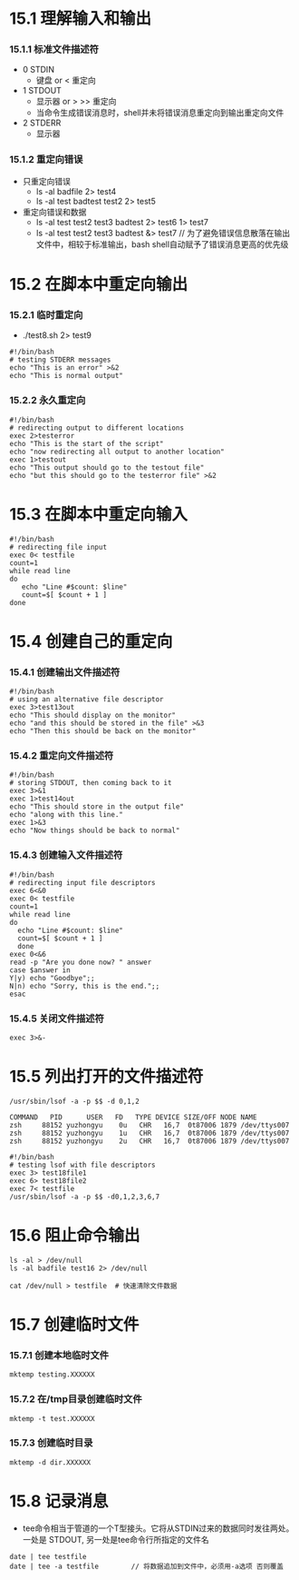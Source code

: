 # 15.1 理解输入和输出
### 15.1.1 标准文件描述符
- 0 STDIN
  - 键盘 or < 重定向
- 1 STDOUT
  - 显示器 or > >> 重定向
  - 当命令生成错误消息时，shell并未将错误消息重定向到输出重定向文件
- 2 STDERR
  - 显示器

### 15.1.2 重定向错误
- 只重定向错误
  - ls -al badfile 2> test4
  - ls -al test badtest test2 2> test5
- 重定向错误和数据
  - ls -al test test2 test3 badtest 2> test6 1> test7
  - ls -al test test2 test3 badtest &> test7  // 为了避免错误信息散落在输出文件中，相较于标准输出，bash shell自动赋予了错误消息更高的优先级

# 15.2 在脚本中重定向输出
### 15.2.1 临时重定向
- ./test8.sh 2> test9
```shell
#!/bin/bash
# testing STDERR messages
echo "This is an error" >&2
echo "This is normal output"

```

### 15.2.2 永久重定向
```shell
#!/bin/bash
# redirecting output to different locations
exec 2>testerror
echo "This is the start of the script"
echo "now redirecting all output to another location"
exec 1>testout
echo "This output should go to the testout file"
echo "but this should go to the testerror file" >&2

```

# 15.3 在脚本中重定向输入
```shell
#!/bin/bash
# redirecting file input
exec 0< testfile
count=1
while read line
do
   echo "Line #$count: $line"
   count=$[ $count + 1 ]
done

```

# 15.4 创建自己的重定向
### 15.4.1 创建输出文件描述符
```shell
#!/bin/bash
# using an alternative file descriptor
exec 3>test13out
echo "This should display on the monitor"
echo "and this should be stored in the file" >&3
echo "Then this should be back on the monitor"

```
### 15.4.2 重定向文件描述符
```shell
#!/bin/bash
# storing STDOUT, then coming back to it
exec 3>&1
exec 1>test14out
echo "This should store in the output file"
echo "along with this line."
exec 1>&3
echo "Now things should be back to normal"

```

### 15.4.3 创建输入文件描述符
```shell
#!/bin/bash
# redirecting input file descriptors
exec 6<&0
exec 0< testfile
count=1
while read line
do
  echo "Line #$count: $line"
  count=$[ $count + 1 ]
  done
exec 0<&6
read -p "Are you done now? " answer
case $answer in
Y|y) echo "Goodbye";;
N|n) echo "Sorry, this is the end.";;
esac

```

### 15.4.5 关闭文件描述符
```shell
exec 3>&-
```

# 15.5 列出打开的文件描述符
```shell
/usr/sbin/lsof -a -p $$ -d 0,1,2

COMMAND   PID      USER   FD   TYPE DEVICE SIZE/OFF NODE NAME
zsh     88152 yuzhongyu    0u   CHR   16,7  0t87006 1879 /dev/ttys007
zsh     88152 yuzhongyu    1u   CHR   16,7  0t87006 1879 /dev/ttys007
zsh     88152 yuzhongyu    2u   CHR   16,7  0t87006 1879 /dev/ttys007

```

```shell
#!/bin/bash
# testing lsof with file descriptors
exec 3> test18file1
exec 6> test18file2
exec 7< testfile
/usr/sbin/lsof -a -p $$ -d0,1,2,3,6,7

```

# 15.6 阻止命令输出
```shell
ls -al > /dev/null
ls -al badfile test16 2> /dev/null

cat /dev/null > testfile  # 快速清除文件数据
```

# 15.7 创建临时文件
### 15.7.1 创建本地临时文件
```shell
mktemp testing.XXXXXX
```

### 15.7.2 在/tmp目录创建临时文件
```shell
mktemp -t test.XXXXXX
```

### 15.7.3 创建临时目录
```shell
mktemp -d dir.XXXXXX
```

# 15.8 记录消息
- tee命令相当于管道的一个T型接头。它将从STDIN过来的数据同时发往两处。一处是 STDOUT, 另一处是tee命令行所指定的文件名
```shell
date | tee testfile
date | tee -a testfile        // 将数据追加到文件中，必须用-a选项 否则覆盖
```
